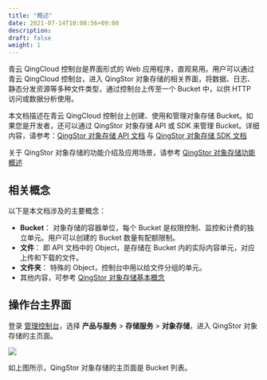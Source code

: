 ```yaml
---
title: "概述"
date: 2021-07-14T10:08:56+09:00
description:
draft: false
weight: 1
---
```


青云 QingCloud 控制台是界面形式的 Web 应用程序，直观易用。用户可以通过青云 QingCloud 控制台，进入 QingStor 对象存储的相关界面，将数据、日志、静态分发资源等多种文件类型，通过控制台上传至一个 Bucket 中，以供 HTTP 访问或数据分析使用。

本文档描述在青云 QingCloud 控制台上创建、使用和管理对象存储 Bucket。如果您是开发者，还可以通过 QingStor 对象存储 API 或 SDK 来管理 Bucket。详细内容，请参考：[QingStor 对象存储 API 文档](/storage/object-storage/api/) 与 [QingStor 对象存储 SDK 文档](/storage/object-storage/sdk/)

关于 QingStor 对象存储的功能介绍及应用场景，请参考 [QingStor 对象存储功能概述](/storage/object-storage/intro/function_list/)

## 相关概念
以下是本文档涉及的主要概念：

- **Bucket**： 对象存储的容器单位，每个 Bucket 是权限控制、监控和计费的独立单元。用户可以创建的 Bucket 数量有配额限制。
- **文件**： 即 API 文档中的 Object，是存储在 Bucket 内的实际内容单元，对应上传和下载的文件。
- **文件夹**： 特殊的 Object，控制台中用以给文件分组的单元。
- 其他内容，可参考 [QingStor 对象存储基本概念](/storage/object-storage/intro/object-storage/#基本概念)

## 操作台主界面

登录 [管理控制台](https://console.qingcloud.com/login)，选择 **产品与服务** > **存储服务** > **对象存储**，进入 QingStor 对象存储的主页面。

![](/storage/object-storage/_images/console_main.png)

如上图所示，QingStor 对象存储的主页面是 Bucket 列表。

